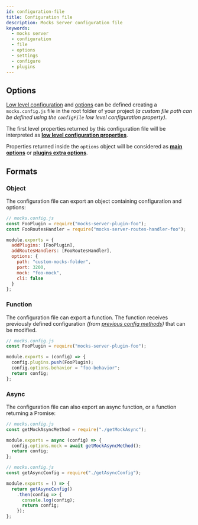 ```yaml
---
id: configuration-file
title: Configuration file
description: Mocks Server configuration file
keywords:
  - mocks server
  - configuration
  - file
  - options
  - settings
  - configure
  - plugins
---
```


## Options

[Low level configuration](configuration-options.md#low-level-configuration) and [options](configuration-options.md#main-options) can be defined creating a `mocks.config.js` file in the root folder of your project _(a custom file path can be defined using the `configFile` low level configuration property)_.

The first level properties returned by this configuration file will be interpreted as __[low level configuration properties](configuration-options.md#low-level-configuration)__.

Properties returned inside the `options` object will be considered as __[main options](configuration-options.md#main-options)__ or __[plugins extra options](configuration-options.md#plugins-extra-options)__.

## Formats

### Object

The configuration file can export an object containing configuration and options:

```javascript
// mocks.config.js
const FooPlugin = require("mocks-server-plugin-foo");
const FooRoutesHandler = require("mocks-server-routes-handler-foo");

module.exports = {
  addPlugins: [FooPlugin],
  addRoutesHandlers: [FooRoutesHandler],
  options: {
    path: "custom-mocks-folder",
    port: 3200,
    mock: "foo-mock",
    cli: false
  }
};
```

### Function

The configuration file can export a function. The function receives previously defined configuration _(from [previous config methods](configuration-options.md))_ that can be modified.

```javascript
// mocks.config.js
const FooPlugin = require("mocks-server-plugin-foo");

module.exports = (config) => {
  config.plugins.push(FooPlugin);
  config.options.behavior = "foo-behavior";
  return config;
};
```

### Async

The configuration file can also export an async function, or a function returning a Promise:

```javascript
// mocks.config.js
const getMockAsyncMethod = require("./getMockAsync");

module.exports = async (config) => {
  config.options.mock = await getMockAsyncMethod();
  return config;
};
```

```javascript
// mocks.config.js
const getAsyncConfig = require("./getAsyncConfig");

module.exports = () => {
  return getAsyncConfig()
    .then(config => {
      console.log(config);
      return config;
    });
};
```

